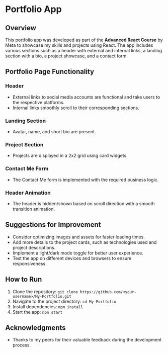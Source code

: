 # Portfolio App

## Overview

This portfolio app was developed as part of the **Advanced React Course** by Meta to showcase my skills and projects using React. The app includes various sections such as a header with external and internal links, a landing section with a bio, a project showcase, and a contact form.

## Portfolio Page Functionality

### Header

- External links to social media accounts are functional and take users to the respective platforms.
- Internal links smoothly scroll to their corresponding sections.

### Landing Section

- Avatar, name, and short bio are present.

### Project Section

- Projects are displayed in a 2x2 grid using card widgets.

### Contact Me Form

- The Contact Me form is implemented with the required business logic.

### Header Animation

- The header is hidden/shown based on scroll direction with a smooth transition animation.

## Suggestions for Improvement

- Consider optimizing images and assets for faster loading times.
- Add more details to the project cards, such as technologies used and project descriptions.
- Implement a light/dark mode toggle for better user experience.
- Test the app on different devices and browsers to ensure responsiveness.

## How to Run

1. Clone the repository: `git clone https://github.com/<your-username>/My-Portfolio.git`
2. Navigate to the project directory: `cd My-Portfolio`
3. Install dependencies: `npm install`
4. Start the app: `npm start`

## Acknowledgments

- Thanks to my peers for their valuable feedback during the development process.
